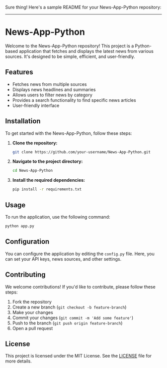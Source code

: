 Sure thing! Here's a sample README for your News-App-Python repository:

---

# News-App-Python

Welcome to the News-App-Python repository! This project is a Python-based application that fetches and displays the latest news from various sources. It's designed to be simple, efficient, and user-friendly.

## Features

- Fetches news from multiple sources
- Displays news headlines and summaries
- Allows users to filter news by category
- Provides a search functionality to find specific news articles
- User-friendly interface

## Installation

To get started with the News-App-Python, follow these steps:

1. **Clone the repository:**
   ```bash
   git clone https://github.com/your-username/News-App-Python.git
   ```
2. **Navigate to the project directory:**
   ```bash
   cd News-App-Python
   ```
3. **Install the required dependencies:**
   ```bash
   pip install -r requirements.txt
   ```

## Usage

To run the application, use the following command:
```bash
python app.py
```

## Configuration

You can configure the application by editing the `config.py` file. Here, you can set your API keys, news sources, and other settings.

## Contributing

We welcome contributions! If you'd like to contribute, please follow these steps:

1. Fork the repository
2. Create a new branch (`git checkout -b feature-branch`)
3. Make your changes
4. Commit your changes (`git commit -m 'Add some feature'`)
5. Push to the branch (`git push origin feature-branch`)
6. Open a pull request

## License

This project is licensed under the MIT License. See the [LICENSE](LICENSE) file for more details.
